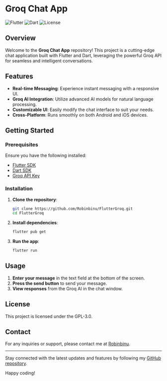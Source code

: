# Groq Chat App

![Flutter](https://img.shields.io/badge/Flutter-3.0-blue)
![Dart](https://img.shields.io/badge/Dart-2.17-blue)
![License](https://img.shields.io/badge/License-GNU-green)

## Overview

Welcome to the **Groq Chat App** repository! This project is a cutting-edge chat application built with Flutter and Dart, leveraging the powerful Groq API for seamless and intelligent conversations.

## Features

- **Real-time Messaging**: Experience instant messaging with a responsive UI.
- **Groq AI Integration**: Utilize advanced AI models for natural language processing.
- **Customizable UI**: Easily modify the chat interface to suit your needs.
- **Cross-Platform**: Runs smoothly on both Android and iOS devices.

## Getting Started

### Prerequisites

Ensure you have the following installed:

- [Flutter SDK](https://flutter.dev/docs/get-started/install)
- [Dart SDK](https://dart.dev/get-dart)
- [Groq API Key](https://groq.com/signup)

### Installation

1. **Clone the repository**:
   ```sh
   git clone https://github.com/Robinbinu/FlutterGroq.git
   cd FlutterGroq
   ```

2. **Install dependencies**:
   ```sh
   flutter pub get
   ```

3. **Run the app**:
   ```sh
   flutter run
   ```

## Usage

1. **Enter your message** in the text field at the bottom of the screen.
2. **Press the send button** to send your message.
3. **View responses** from the Groq AI in the chat window.


## License

This project is licensed under the  GPL-3.0.

## Contact

For any inquiries or support, please contact me at [Robinbinu](mailto:michael.robink@pec.edu).

---

Stay connected with the latest updates and features by following my [GitHub repository](https://github.com/Robinbinu/FlutterGroq).

Happy coding!
```
